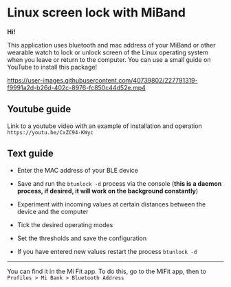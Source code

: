# Linux screen lock with MiBand

**Hi!**

This application uses bluetooth and mac address of your MiBand or other wearable watch to lock or unlock screen of the Linux operating system when you leave or return to the computer.
You can use a small guide on YouTube to install this package!

https://user-images.githubusercontent.com/40739802/227791319-f9991a2d-b26d-402c-8976-fc850c44d52e.mp4

## Youtube guide
Link to a youtube video with an example of installation and operation ```https://youtu.be/CxZC94-KWyc```

## Text guide

 * Enter the MAC address of your BLE device
 
 * Save and run the ```btunlock -d``` process via the console (**this is a daemon process, if desired, it will work on the background constantly**)
 
 * Experiment with incoming values at certain distances between the device and the computer
 
 * Tick the desired operating modes
 
 * Set the thresholds and save the configuration
 
 * If you have entered new values restart the process ```btunlock -d```
 
 
<hr>

You can find it in the Mi Fit app. To do this, go to the MiFit app, then to ```Profiles > Mi Bank > Bluetooth Address```
